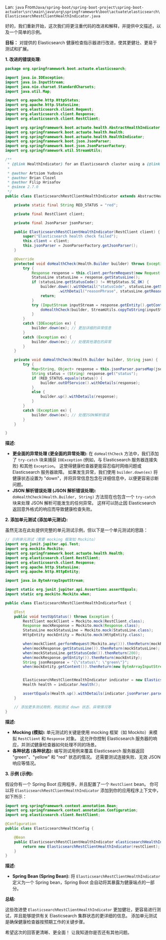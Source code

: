 Lan: `java` From`Java/spring-boot/spring-boot-project\spring-boot-actuator\src\main\java\org\springframework\boot\actuate\elasticsearch\ElasticsearchRestClientHealthIndicator.java`

好的，我们重新开始，这次我们将更注重代码的改进和解释，并提供中文描述，以及一个简单的示例。

**目标：**  对提供的 Elasticsearch 健康检查指示器进行改进，使其更健壮、更易于测试和扩展。

**1. 改进的错误处理:**

```java
package org.springframework.boot.actuate.elasticsearch;

import java.io.IOException;
import java.io.InputStream;
import java.nio.charset.StandardCharsets;
import java.util.Map;

import org.apache.http.HttpStatus;
import org.apache.http.StatusLine;
import org.elasticsearch.client.Request;
import org.elasticsearch.client.Response;
import org.elasticsearch.client.RestClient;

import org.springframework.boot.actuate.health.AbstractHealthIndicator;
import org.springframework.boot.actuate.health.Health;
import org.springframework.boot.actuate.health.HealthIndicator;
import org.springframework.boot.json.JsonParser;
import org.springframework.boot.json.JsonParserFactory;
import org.springframework.util.StreamUtils;

/**
 * {@link HealthIndicator} for an Elasticsearch cluster using a {@link RestClient}.
 *
 * @author Artsiom Yudovin
 * @author Brian Clozel
 * @author Filip Hrisafov
 * @since 2.7.0
 */
public class ElasticsearchRestClientHealthIndicator extends AbstractHealthIndicator {

	private static final String RED_STATUS = "red";

	private final RestClient client;

	private final JsonParser jsonParser;

	public ElasticsearchRestClientHealthIndicator(RestClient client) {
		super("Elasticsearch health check failed");
		this.client = client;
		this.jsonParser = JsonParserFactory.getJsonParser();
	}

	@Override
	protected void doHealthCheck(Health.Builder builder) throws Exception {
		try {
			Response response = this.client.performRequest(new Request("GET", "/_cluster/health/"));
			StatusLine statusLine = response.getStatusLine();
			if (statusLine.getStatusCode() != HttpStatus.SC_OK) {
				builder.down().withDetail("statusCode", statusLine.getStatusCode())
						.withDetail("reasonPhrase", statusLine.getReasonPhrase());
				return;
			}
			try (InputStream inputStream = response.getEntity().getContent()) {
				doHealthCheck(builder, StreamUtils.copyToString(inputStream, StandardCharsets.UTF_8));
			}
		}
		catch (IOException ex) {
			builder.down(ex); // 更加详细的异常信息
		}
		catch (Exception ex) {
			builder.down(ex); // 处理其他潜在的异常
		}
	}

	private void doHealthCheck(Health.Builder builder, String json) {
		try {
			Map<String, Object> response = this.jsonParser.parseMap(json);
			String status = (String) response.get("status");
			if (RED_STATUS.equals(status)) {
				builder.outOfService().withDetails(response);
			}
			else {
				builder.up().withDetails(response);
			}
		}
		catch (Exception ex) {
			builder.down(ex); // 处理JSON解析错误
		}
	}

}
```

**描述:**

*   **更全面的异常处理 (更全面的异常处理):**  在 `doHealthCheck` 方法中，我们添加了 `try-catch` 块来捕获 `IOException` (例如，与 Elasticsearch 服务器连接失败) 和其他 `Exception`。 这使得健康检查器更能容忍临时网络问题或 Elasticsearch 服务器故障。  如果发生异常，我们使用 `builder.down(ex)` 将健康状态设置为 "down"，并将异常信息包含在详细信息中，以便更容易诊断问题。
*   **JSON 解析错误处理 (JSON 解析错误处理):**  `doHealthCheck(Health.Builder, String)` 方法现在也包含一个 `try-catch` 块来处理 JSON 解析可能发生的任何异常。 这样可以防止因 Elasticsearch 返回意外格式的响应而导致健康检查失败。

**2. 添加单元测试 (添加单元测试):**

虽然无法在此处提供完整的单元测试示例，但以下是一个单元测试的思路：

```java
// 示例单元测试（需要 mocking 框架如 Mockito）
import org.junit.jupiter.api.Test;
import org.mockito.Mockito;
import org.springframework.boot.actuate.health.Health;
import org.elasticsearch.client.RestClient;
import org.elasticsearch.client.Response;
import org.apache.http.StatusLine;
import org.apache.http.HttpEntity;

import java.io.ByteArrayInputStream;

import static org.junit.jupiter.api.Assertions.assertEquals;
import static org.mockito.Mockito.when;

public class ElasticsearchRestClientHealthIndicatorTest {

    @Test
    public void testUpStatus() throws Exception {
        RestClient mockClient = Mockito.mock(RestClient.class);
        Response mockResponse = Mockito.mock(Response.class);
        StatusLine mockStatusLine = Mockito.mock(StatusLine.class);
        HttpEntity mockEntity = Mockito.mock(HttpEntity.class);

        when(mockClient.performRequest(Mockito.any())).thenReturn(mockResponse);
        when(mockResponse.getStatusLine()).thenReturn(mockStatusLine);
        when(mockStatusLine.getStatusCode()).thenReturn(200);
        when(mockResponse.getEntity()).thenReturn(mockEntity);
        String jsonResponse = "{\"status\": \"green\"}";
        when(mockEntity.getContent()).thenReturn(new ByteArrayInputStream(jsonResponse.getBytes()));


        ElasticsearchRestClientHealthIndicator indicator = new ElasticsearchRestClientHealthIndicator(mockClient);
        Health health = indicator.health();

        assertEquals(Health.up().withDetails(indicator.jsonParser.parseMap(jsonResponse)).build(), health);
    }

    // 添加更多测试用例，例如测试 down 状态、异常情况等
}
```

**描述:**

*   **Mocking (模拟):**  单元测试的关键是使用 mocking 框架（如 Mockito）来模拟 `RestClient` 和 `Response` 对象。 这允许你控制 Elasticsearch 服务器的响应，并测试健康检查器如何处理不同的场景。
*   **各种状态 (各种状态):**  编写测试用例来覆盖 Elasticsearch 服务器返回 "green"、"yellow" 和 "red" 状态的情况。  还需要测试连接失败、无效 JSON 响应等情况。

**3.  示例 (示例):**

假设你有一个 Spring Boot 应用程序，并且配置了一个 `RestClient` bean。  你可以将 `ElasticsearchRestClientHealthIndicator` 添加到你的应用程序上下文中，如下所示：

```java
import org.springframework.context.annotation.Bean;
import org.springframework.context.annotation.Configuration;
import org.elasticsearch.client.RestClient;

@Configuration
public class ElasticsearchHealthConfig {

    @Bean
    public ElasticsearchRestClientHealthIndicator elasticsearchHealthIndicator(RestClient restClient) {
        return new ElasticsearchRestClientHealthIndicator(restClient);
    }
}
```

**描述:**

*   **Spring Bean (Spring Bean):**  将 `ElasticsearchRestClientHealthIndicator` 定义为一个 Spring bean，Spring Boot 会自动将其暴露为健康端点的一部分。

**总结:**

这些改进使 `ElasticsearchRestClientHealthIndicator` 更加健壮，更容易进行测试，并且能够提供有关 Elasticsearch 集群状态的更详细的信息。  添加单元测试是确保健康检查器按预期工作的关键步骤。

希望这次的回答更清晰、更全面！ 让我知道你是否还有其他问题。
